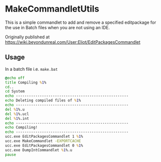 # MakeCommandletUtils

This is a simple commandlet to add and remove a specified editpackage for the use in Batch files when you are not using an IDE.

Originally published at https://wiki.beyondunreal.com/User:Eliot/EditPackagesCommandlet

## Usage

In a batch file i.e. `make.bat`

```bat
@echo off
title Compiling %1%
cd..
cd System
echo ----------------------------------------------------
echo Deleting compiled files of %1%
echo ----------------------------------------------------
del %1%.u
del %1%.ucl
del %1%.int
echo ----------------------------------------------------
echo Compiling!
echo ----------------------------------------------------
ucc.exe EditPackagesCommandlet 1 %1%
ucc.exe MakeCommandlet -EXPORTCACHE
ucc.exe EditPackagesCommandlet 0 %1%
ucc.exe DumpIntCommandlet %1%.u
pause
```

